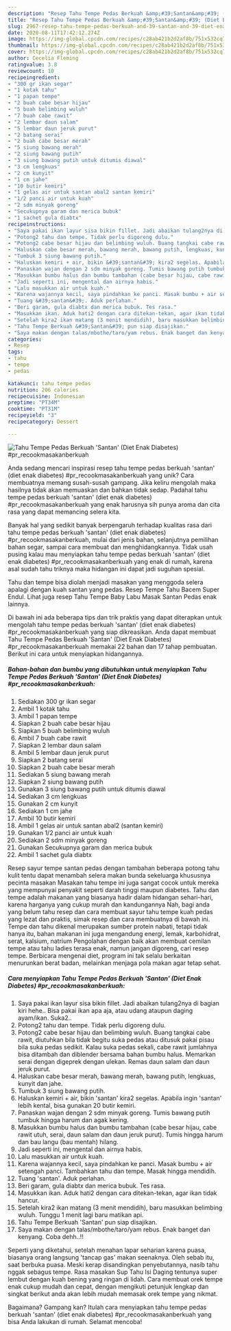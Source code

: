 ```yaml
---
description: "Resep Tahu Tempe Pedas Berkuah &amp;#39;Santan&amp;#39; (Diet Enak Diabetes) #pr_recookmasakanberkuah Anti Gagal"
title: "Resep Tahu Tempe Pedas Berkuah &amp;#39;Santan&amp;#39; (Diet Enak Diabetes) #pr_recookmasakanberkuah Anti Gagal"
slug: 2967-resep-tahu-tempe-pedas-berkuah-and-39-santan-and-39-diet-enak-diabetes-pr-recookmasakanberkuah-anti-gagal
date: 2020-08-11T17:42:12.274Z
image: https://img-global.cpcdn.com/recipes/c28ab421b2d2af8b/751x532cq70/tahu-tempe-pedas-berkuah-santan-diet-enak-diabetes-pr_recookmasakanberkuah-foto-resep-utama.jpg
thumbnail: https://img-global.cpcdn.com/recipes/c28ab421b2d2af8b/751x532cq70/tahu-tempe-pedas-berkuah-santan-diet-enak-diabetes-pr_recookmasakanberkuah-foto-resep-utama.jpg
cover: https://img-global.cpcdn.com/recipes/c28ab421b2d2af8b/751x532cq70/tahu-tempe-pedas-berkuah-santan-diet-enak-diabetes-pr_recookmasakanberkuah-foto-resep-utama.jpg
author: Cecelia Fleming
ratingvalue: 3.8
reviewcount: 10
recipeingredient:
- "300 gr ikan segar"
- "1 kotak tahu"
- "1 papan tempe"
- "2 buah cabe besar hijau"
- "5 buah belimbing wuluh"
- "7 buah cabe rawit"
- "2 lembar daun salam"
- "5 lembar daun jeruk purut"
- "2 batang serai"
- "2 buah cabe besar merah"
- "5 siung bawang merah"
- "2 siung bawang putih"
- "3 siung bawang putih untuk ditumis diawal"
- "3 cm lengkuas"
- "2 cm kunyit"
- "1 cm jahe"
- "10 butir kemiri"
- "1 gelas air untuk santan abal2 santan kemiri"
- "1/2 panci air untuk kuah"
- "2 sdm minyak goreng"
- "Secukupnya garam dan merica bubuk"
- "1 sachet gula diabtx"
recipeinstructions:
- "Saya pakai ikan layur sisa bikin fillet. Jadi abaikan tulang2nya di bagian kiri hehe.. Bisa pakai ikan apa aja, atau udang ataupun daging ayam/ikan. Suka2.."
- "Potong2 tahu dan tempe. Tidak perlu digoreng dulu."
- "Potong2 cabe besar hijau dan belimbing wuluh. Buang tangkai cabe rawit, diutuhkan bila tidak begitu suka pedas atau ditusuk pakai pisau bila suka pedas sedikit. Kalau suka pedas sekali, cabe rawit jumlahnya bisa ditambah dan diblender bersama bahan bumbu halus. Memarkan serai dengan digeprek dengan ulekan. Remas daun salam dan daun jeruk purut."
- "Haluskan cabe besar merah, bawang merah, bawang putih, lengkuas, kunyit dan jahe."
- "Tumbuk 3 siung bawang putih."
- "Haluskan kemiri + air, bikin &#39;santan&#39; kira2 segelas. Apabila ingin &#39;santan&#39; lebih kental, bisa gunakan 20 butir kemiri."
- "Panaskan wajan dengan 2 sdm minyak goreng. Tumis bawang putih tumbuk hingga harum dan agak kering."
- "Masukkan bumbu halus dan bumbu tambahan (cabe besar hijau, cabe rawit utuh, serai, daun salam dan daun jeruk purut). Tumis hingga harum dan bau langu (bau mentah) hilang."
- "Jadi seperti ini, mengental dan airnya habis."
- "Lalu masukkan air untuk kuah."
- "Karena wajannya kecil, saya pindahkan ke panci. Masak bumbu + air setengah panci. Tambahkan tahu dan tempe. Masak hingga mendidih."
- "Tuang &#39;santan&#39;. Aduk perlahan."
- "Beri garam, gula diabtx dan merica bubuk. Tes rasa."
- "Masukkan ikan. Aduk hati2 dengan cara ditekan-tekan, agar ikan tidak hancur."
- "Setelah kira2 ikan matang (3 menit mendidih), baru masukkan belimbing wuluh. Tunggu 1 menit lagi baru matikan api."
- "Tahu Tempe Berkuah &#39;Santan&#39; pun siap disajikan."
- "Saya makan dengan talas/mbothe/taro/yam rebus. Enak banget dan kenyang. Coba dehh..!!"
categories:
- Resep
tags:
- tahu
- tempe
- pedas

katakunci: tahu tempe pedas 
nutrition: 206 calories
recipecuisine: Indonesian
preptime: "PT34M"
cooktime: "PT31M"
recipeyield: "3"
recipecategory: Dessert

---
```



![Tahu Tempe Pedas Berkuah &#39;Santan&#39; (Diet Enak Diabetes) #pr_recookmasakanberkuah](https://img-global.cpcdn.com/recipes/c28ab421b2d2af8b/751x532cq70/tahu-tempe-pedas-berkuah-santan-diet-enak-diabetes-pr_recookmasakanberkuah-foto-resep-utama.jpg)

Anda sedang mencari inspirasi resep tahu tempe pedas berkuah &#39;santan&#39; (diet enak diabetes) #pr_recookmasakanberkuah yang unik? Cara membuatnya memang susah-susah gampang. Jika keliru mengolah maka hasilnya tidak akan memuaskan dan bahkan tidak sedap. Padahal tahu tempe pedas berkuah &#39;santan&#39; (diet enak diabetes) #pr_recookmasakanberkuah yang enak harusnya sih punya aroma dan cita rasa yang dapat memancing selera kita.

Banyak hal yang sedikit banyak berpengaruh terhadap kualitas rasa dari tahu tempe pedas berkuah &#39;santan&#39; (diet enak diabetes) #pr_recookmasakanberkuah, mulai dari jenis bahan, selanjutnya pemilihan bahan segar, sampai cara membuat dan menghidangkannya. Tidak usah pusing kalau mau menyiapkan tahu tempe pedas berkuah &#39;santan&#39; (diet enak diabetes) #pr_recookmasakanberkuah yang enak di rumah, karena asal sudah tahu triknya maka hidangan ini dapat jadi suguhan spesial.

Tahu dan tempe bisa diolah menjadi masakan yang menggoda selera apalagi dengan kuah santan yang pedas. Resep Tempe Tahu Bacem Super Endul. Lihat juga resep Tahu Tempe Baby Labu Masak Santan Pedas enak lainnya.


Di bawah ini ada beberapa tips dan trik praktis yang dapat diterapkan untuk mengolah tahu tempe pedas berkuah &#39;santan&#39; (diet enak diabetes) #pr_recookmasakanberkuah yang siap dikreasikan. Anda dapat membuat Tahu Tempe Pedas Berkuah &#39;Santan&#39; (Diet Enak Diabetes) #pr_recookmasakanberkuah memakai 22 bahan dan 17 tahap pembuatan. Berikut ini cara untuk menyiapkan hidangannya.

<!--inarticleads1-->

##### Bahan-bahan dan bumbu yang dibutuhkan untuk menyiapkan Tahu Tempe Pedas Berkuah &#39;Santan&#39; (Diet Enak Diabetes) #pr_recookmasakanberkuah:

1. Sediakan 300 gr ikan segar
1. Ambil 1 kotak tahu
1. Ambil 1 papan tempe
1. Siapkan 2 buah cabe besar hijau
1. Siapkan 5 buah belimbing wuluh
1. Ambil 7 buah cabe rawit
1. Siapkan 2 lembar daun salam
1. Ambil 5 lembar daun jeruk purut
1. Siapkan 2 batang serai
1. Siapkan 2 buah cabe besar merah
1. Sediakan 5 siung bawang merah
1. Siapkan 2 siung bawang putih
1. Gunakan 3 siung bawang putih untuk ditumis diawal
1. Sediakan 3 cm lengkuas
1. Gunakan 2 cm kunyit
1. Sediakan 1 cm jahe
1. Ambil 10 butir kemiri
1. Ambil 1 gelas air untuk santan abal2 (santan kemiri)
1. Gunakan 1/2 panci air untuk kuah
1. Sediakan 2 sdm minyak goreng
1. Gunakan Secukupnya garam dan merica bubuk
1. Ambil 1 sachet gula diabtx


Resep sayur tempe santan pedas dengan tambahan beberapa potong tahu kulit tentu dapat menambah selera makan bunda sekeluarga khususnya pecinta masakan Masakan tahu tempe ini juga sangat cocok untuk mereka yang mempunyai penyakit seperti darah tinggi maupun diabetes. Tahu dan tempe adalah makanan yang biasanya hadir dalam hidangan sehari-hari, karena harganya yang cukup murah dan kandungannya Nah, bagi anda yang belum tahu resep dan cara membuat sayur tahu tempe kuah pedas yang lezat dan praktis, simak resep dan cara membuatnya di bawah ini. Tempe dan tahu dikenal merupakan sumber protein nabati, tetapi tidak hanya itu, bahan makanan ini juga mengandung energi, lemak, karbohidrat, serat, kalsium, natrium Pengolahan dengan baik akan membuat cemilan tempe atau tahu ladies terasa enak, namun jangan digoreng, cari resep tempe. Berbicara mengenai diet, program ini tak selalu berkaitan menurunkan berat badan, melainkan menjaga pola makan agar tetap sehat. 

<!--inarticleads2-->

##### Cara menyiapkan Tahu Tempe Pedas Berkuah &#39;Santan&#39; (Diet Enak Diabetes) #pr_recookmasakanberkuah:

1. Saya pakai ikan layur sisa bikin fillet. Jadi abaikan tulang2nya di bagian kiri hehe.. Bisa pakai ikan apa aja, atau udang ataupun daging ayam/ikan. Suka2..
1. Potong2 tahu dan tempe. Tidak perlu digoreng dulu.
1. Potong2 cabe besar hijau dan belimbing wuluh. Buang tangkai cabe rawit, diutuhkan bila tidak begitu suka pedas atau ditusuk pakai pisau bila suka pedas sedikit. Kalau suka pedas sekali, cabe rawit jumlahnya bisa ditambah dan diblender bersama bahan bumbu halus. Memarkan serai dengan digeprek dengan ulekan. Remas daun salam dan daun jeruk purut.
1. Haluskan cabe besar merah, bawang merah, bawang putih, lengkuas, kunyit dan jahe.
1. Tumbuk 3 siung bawang putih.
1. Haluskan kemiri + air, bikin &#39;santan&#39; kira2 segelas. Apabila ingin &#39;santan&#39; lebih kental, bisa gunakan 20 butir kemiri.
1. Panaskan wajan dengan 2 sdm minyak goreng. Tumis bawang putih tumbuk hingga harum dan agak kering.
1. Masukkan bumbu halus dan bumbu tambahan (cabe besar hijau, cabe rawit utuh, serai, daun salam dan daun jeruk purut). Tumis hingga harum dan bau langu (bau mentah) hilang.
1. Jadi seperti ini, mengental dan airnya habis.
1. Lalu masukkan air untuk kuah.
1. Karena wajannya kecil, saya pindahkan ke panci. Masak bumbu + air setengah panci. Tambahkan tahu dan tempe. Masak hingga mendidih.
1. Tuang &#39;santan&#39;. Aduk perlahan.
1. Beri garam, gula diabtx dan merica bubuk. Tes rasa.
1. Masukkan ikan. Aduk hati2 dengan cara ditekan-tekan, agar ikan tidak hancur.
1. Setelah kira2 ikan matang (3 menit mendidih), baru masukkan belimbing wuluh. Tunggu 1 menit lagi baru matikan api.
1. Tahu Tempe Berkuah &#39;Santan&#39; pun siap disajikan.
1. Saya makan dengan talas/mbothe/taro/yam rebus. Enak banget dan kenyang. Coba dehh..!!


Seperti yang diketahui, setelah menahan lapar seharian karena puasa, biasanya orang langsung &#39;tancap gas&#39; makan seenaknya. Oleh sebab itu, saat berbuka puasa. Meski kerap disandingkan penyebutannya, nasib tahu nggak sebagus tempe. Rasa masakan Sup Tahu Isi Daging tentunya super lembut dengan kuah bening yang ringan di lidah. Cara membuat orek tempe enak cukup mudah dan cepat, dengan mengikuti petunjuk lengkap dan singkat berikut anda akan lebih mudah memasak orek tempe yang nikmat. 

Bagaimana? Gampang kan? Itulah cara menyiapkan tahu tempe pedas berkuah &#39;santan&#39; (diet enak diabetes) #pr_recookmasakanberkuah yang bisa Anda lakukan di rumah. Selamat mencoba!
